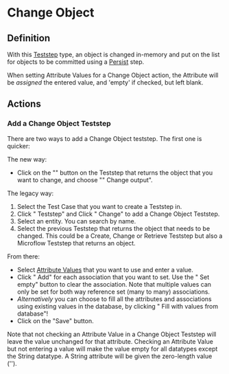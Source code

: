 # Change Object

## Definition

With this [Teststep](../Teststep) type, an object is changed in-memory and put on the list for objects to be committed using a [Persist](persist) step.

When setting Attribute Values for a Change Object action, the Attribute will be *assigned* the entered value, and 'empty' if checked, but left blank.

## Actions

### Add a Change Object Teststep

There are two ways to add a Change Object teststep. The first one is quicker:

The new way: 

- Click on the "<i class="fas fa-ellipsis"></i>" button on the Teststep that returns the object that you want to change, and choose "<i class="fal fa-info-circle"></i>" Change output".

The legacy way:

1. Select the Test Case that you want to create a Teststep in.
2. Click "<i class="fal fa-info-circle"></i> Teststep" and Click "<i class="fal fa-info-circle"></i> Change" to add a Change Object Teststep.
3. Select an entity. You can search by name.
4. Select the previous Teststep that returns the object that needs to be changed. This could be a Create, Change or Retrieve Teststep but also a Microflow Teststep that returns an object.

From there:
- Select [Attribute Values](../attribute-value) that you want to use and enter a value.
- Click "<i class="fal fa-info-circle"></i> Add" for each association that you want to set. Use the "<i class="fa-empty-set"></i> Set empty" button to clear the association. Note that multiple values can only be set for both way reference set (many to many) associations.
- *Alternatively* you can choose to fill all the attributes and associations using existing values in the database, by clicking "<i class="fas fa-database"></i> Fill with values from database"!
- Click on the "Save" button. 

Note that not checking an Attribute Value in a Change Object Teststep will leave the value unchanged for that attribute.
Checking an Attribute Value but not entering a value will make the value empty for all datatypes except the String datatype. A String attribute will be given the zero-length value (''). 